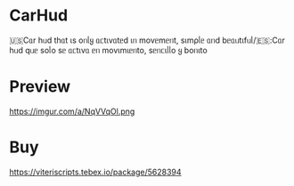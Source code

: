 # CarHud
🇺🇸Cᥲr hᥙd thᥲt ιs oᥒᥣყ ᥲᥴtιvᥲtᥱd ιᥒ movᥱmᥱᥒt, sιmρᥣᥱ ᥲᥒd bᥱᥲᥙtιfᥙᥣ/🇪🇸:Cᥲr hᥙd qᥙᥱ soᥣo sᥱ ᥲᥴtιvᥲ ᥱᥒ movιmιᥱᥒto, sᥱᥒᥴιᥣᥣo ყ boᥒιto

# Preview 
https://imgur.com/a/NqVVqOl.png

# Buy
https://viteriscripts.tebex.io/package/5628394



